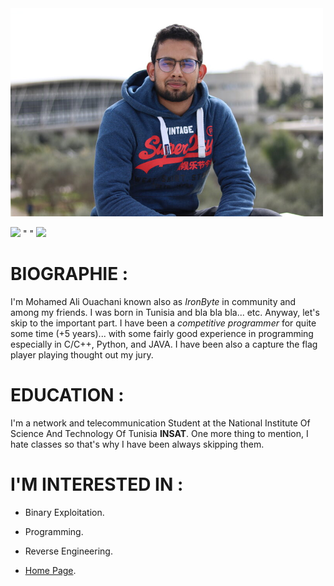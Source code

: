 <img src="../static/me.jpg" width="500"/>

[<img src="https://s18955.pcdn.co/wp-content/uploads/2018/02/github.png" width="50"/>](https://github.com/IR0NBYTE) "                               "
[<img src="https://cdn-icons-png.flaticon.com/512/174/174857.png" width="50"/>](https://www.linkedin.com/in/mohamed-ali-ouachani-00a452237/?originalSubdomain=tn)
# BIOGRAPHIE :
I'm Mohamed Ali Ouachani known also as *IronByte* in community and among my friends. I was born in Tunisia and bla bla bla... etc. Anyway, let's skip to the important part. I have been a *competitive programmer* for quite some time (+5 years)... with some fairly good experience in programming especially in C/C++, Python, and JAVA. I have been also a capture the flag player playing thought out my jury.

# EDUCATION :
I'm a network and telecommunication Student at the National Institute Of Science And Technology Of Tunisia **INSAT**. One more thing to mention, I hate classes so that's why I have been always skipping them.

# I'M INTERESTED IN : 
* Binary Exploitation.
* Programming. 
* Reverse Engineering.



* [Home Page](https://ir0nbyte.github.io/IronByte/).
